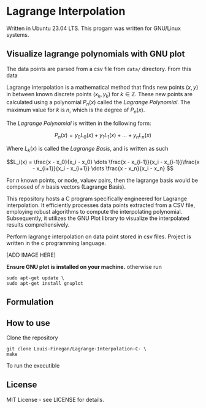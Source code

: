 # Lagrange Interpolation

Written in Ubuntu 23.04 LTS. This progam was written for GNU/Linux systems.

## Visualize lagrange polynomials with GNU plot

The data points are parsed from a csv file from `data/` directory. From this data 

Lagrange interpolation is a mathematical method that finds new points $(x,y)$ in between known discrete points $(x_k, y_k)$ for $k \in \mathbb{Z}$. These new points are calculated using a polynomial $P_n(x)$ called the *Lagrange Polynomial*. The maximum value for $k$ is $n$, which is the degree of $P_n(x)$. 

The *Lagrange Polynomial* is written in the following form:

$$P_n(x) = y_0L_0(x) + y_1L_1(x) + \dots + y_nL_n(x)$$

Where $L_k(x)$ is called the *Lagrange Basis*, and is written as such

$$L_i(x) = \frac{x - x_0}{x_i - x_0} \dots \frac{x - x_{i-1}}{x_i - x_{i-1}}\frac{x - x_{i+1}}{x_i - x_{i+1}} \dots \frac{x - x_n}{x_i - x_n} $$

For $n$ known points, or node, valuev pairs, then the lagrange basis would be composed of $n$ basis vectors (Lagrange Basis).



This repository hosts a C program specifically engineered for Lagrange interpolation. It efficiently processes data points extracted from a CSV file, employing robust algorithms to compute the interpolating polynomial. Subsequently, it utilizes the GNU Plot library to visualize the interpolated results comprehensively.


Perform lagrange interpolation on data point stored in csv files. Project is written in the c programming language.

[ADD IMAGE HERE]

**Ensure GNU plot is installed on your machine.** otherwise run

```
sudo apt-get update \
sudo apt-get install gnuplot
```

## Formulation


## How to use

Clone the repository

```
git clone Louis-Finegan/Lagrange-Interpolation-C- \
make
```

To run the executible 

## License

MIT License - see LICENSE for details.